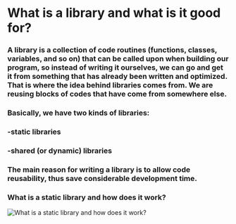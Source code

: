 # What is a library and what is it good for?

### A library is a collection of code routines (functions, classes, variables, and so on) that can be called upon when building our program, so instead of writing it ourselves, we can go and get it from something that has already been written and optimized. That is where the idea behind libraries comes from. We are reusing blocks of codes that have come from somewhere else.

### Basically, we have two kinds of libraries:

### -static libraries
### -shared (or dynamic) libraries
### The main reason for writing a library is to allow code reusability, thus save considerable development time.

### What is a static library and how does it work?
![What is a static library and how does it work?](https://res.cloudinary.com/practicaldev/image/fetch/s--m6UdcE24--/c_limit%2Cf_auto%2Cfl_progressive%2Cq_auto%2Cw_880/https://dev-to-uploads.s3.amazonaws.com/i/l38vk6qbwisj20wzcbjz.PNG)

